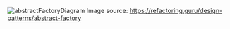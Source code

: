 ![abstractFactoryDiagram](https://github.com/user-attachments/assets/ae43bdd6-7523-4186-abb0-bec0dd6f56f2)
Image source: https://refactoring.guru/design-patterns/abstract-factory
